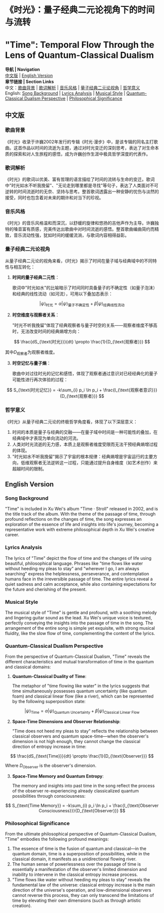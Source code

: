 # 《时光》：量子经典二元论视角下的时间与流转
# "Time": Temporal Flow Through the Lens of Quantum-Classical Dualism

**导航 | Navigation**  
[中文版](#中文版) | [English Version](#english-version)  
**章节链接 | Section Links**  
中文：[歌曲背景](#歌曲背景) | [歌词解析](#歌词解析) | [音乐风格](#音乐风格) | [量子经典二元论视角](#量子经典二元论视角) | [哲学意义](#哲学意义)  
English: [Song Background](#song-background) | [Lyrics Analysis](#lyrics-analysis) | [Musical Style](#musical-style) | [Quantum-Classical Dualism Perspective](#quantum-classical-dualism-perspective) | [Philosophical Significance](#philosophical-significance)

## 中文版

### 歌曲背景

《时光》收录于许巍2002年发行的专辑《时光·漫步》中，是该专辑的同名主打歌曲。这首作品以时间的流逝为主题，通过对时光变迁的深刻思考，表达了对生命本质的探索和对人生旅程的感悟，成为许巍创作生涯中极具哲学深度的代表作。

### 歌词解析

《时光》的歌词以优美、富有哲理的语言描绘了时间的流转与生命的变迁。歌词中"时光如水不听我挽留"、"无论走到哪里都是寻找"等句子，表达了人类面对不可逆转的时间流逝时的无奈、坚持与思考。整首歌词透露出一种安静的忧伤与淡然的接受，同时也包含着对未来的期许和对当下的珍视。

### 音乐风格

《时光》的音乐风格温和而深沉，以舒缓的旋律和悠扬的吉他声作为主导。许巍独特的嗓音富有质感，完美传达出歌曲中对时间流逝的感悟。整首歌曲编曲简约而精致，音乐流动性强，犹如时间的缓缓流淌，与歌词内容相得益彰。

### 量子经典二元论视角

从量子经典二元论的视角来看，《时光》揭示了时间在量子域与经典域中的不同特性与相互转化：

1. **时间的量子经典二元性**：
   
   歌词中"时光如水"的比喻暗示了时间同时具备量子的不确定性（如量子泡沫）和经典的线性流动（如河流），可用以下叠加态表示：

$$
|\psi\rangle_{\text{时光}} = \alpha|\psi\rangle_{\text{量子不确定性}} + \beta|\psi\rangle_{\text{经典线性流动}}
$$

2. **时空维度与观察者关系**：
   
   "时光不听我挽留"体现了经典观察者与量子时空的关系——观察者维度不够高时，无法改变时间的经典熵增方向：

$$
\frac{dS_{\text{时光}}}{dt} \propto \frac{1}{D_{\text{观察者}}}
$$

其中$`D_{\text{观察者}}`$为观察者维度。

3. **时空记忆与量子熵**：
   
   歌曲中对过往时光的记忆和感悟，体现了观察者通过意识对已经经典化的量子可能性进行再次体验的过程：

$$
S_{\text{时光记忆}} = -k\sum_{i} p_i \ln p_i + \frac{I_{\text{观察者意识}}}{D_{\text{观察者}}}
$$

### 哲学意义

《时光》从量子经典二元论的终极哲学角度看，体现了以下深层意义：

1. 时间的本质是量子与经典的交融——在量子域中时间是一种可能性的叠加，在经典域中才表现为单向流动的河流。
2. 人类对时光流逝的无力感，本质上是观察者维度受限而无法干预经典熵增过程的体现。
3. "时光如水不听我挽留"揭示了宇宙的根本规律：经典熵增是宇宙运行的主要方向，低维观察者无法逆转这一过程，只能通过提升自身维度（如艺术创作）来超越时间的限制。

## English Version

### Song Background

"Time" is included in Xu Wei's album "Time · Stroll" released in 2002, and is the title track of the album. With the theme of the passage of time, through profound reflections on the changes of time, the song expresses an exploration of the essence of life and insights into life's journey, becoming a representative work with extreme philosophical depth in Xu Wei's creative career.

### Lyrics Analysis

The lyrics of "Time" depict the flow of time and the changes of life using beautiful, philosophical language. Phrases like "time flows like water without heeding my pleas to stay" and "wherever I go, I am always searching" express the helplessness, perseverance, and contemplation humans face in the irreversible passage of time. The entire lyrics reveal a quiet sadness and calm acceptance, while also containing expectations for the future and cherishing of the present.

### Musical Style

The musical style of "Time" is gentle and profound, with a soothing melody and lingering guitar sound as the lead. Xu Wei's unique voice is textured, perfectly conveying the insights into the passage of time in the song. The arrangement of the entire song is simple yet exquisite, with strong musical fluidity, like the slow flow of time, complementing the content of the lyrics.

### Quantum-Classical Dualism Perspective

From the perspective of Quantum-Classical Dualism, "Time" reveals the different characteristics and mutual transformation of time in the quantum and classical domains:

1. **Quantum-Classical Duality of Time**:
   
   The metaphor of "time flowing like water" in the lyrics suggests that time simultaneously possesses quantum uncertainty (like quantum foam) and classical linear flow (like a river), which can be represented by the following superposition state:

$$
|\psi\rangle_{\text{Time}} = \alpha|\psi\rangle_{\text{Quantum Uncertainty}} + \beta|\psi\rangle_{\text{Classical Linear Flow}}
$$

2. **Space-Time Dimensions and Observer Relationship**:
   
   "Time does not heed my pleas to stay" reflects the relationship between classical observers and quantum space-time—when the observer's dimension is not high enough, they cannot change the classical direction of entropy increase in time:

$$
\frac{dS_{\text{Time}}}{dt} \propto \frac{1}{D_{\text{Observer}}}
$$

Where $`D_{\text{Observer}}`$ is the observer's dimension.

3. **Space-Time Memory and Quantum Entropy**:
   
   The memory and insights into past time in the song reflect the process of the observer re-experiencing already classicalized quantum possibilities through consciousness:

$$
S_{\text{Time Memory}} = -k\sum_{i} p_i \ln p_i + \frac{I_{\text{Observer Consciousness}}}{D_{\text{Observer}}}
$$

### Philosophical Significance

From the ultimate philosophical perspective of Quantum-Classical Dualism, "Time" embodies the following profound meanings:

1. The essence of time is the fusion of quantum and classical—in the quantum domain, time is a superposition of possibilities, while in the classical domain, it manifests as a unidirectional flowing river.
2. The human sense of powerlessness over the passage of time is essentially a manifestation of the observer's limited dimension and inability to intervene in the classical entropy increase process.
3. "Time flows like water without heeding my pleas to stay" reveals the fundamental law of the universe: classical entropy increase is the main direction of the universe's operation, and low-dimensional observers cannot reverse this process, they can only transcend the limitations of time by elevating their own dimensions (such as through artistic creation). 